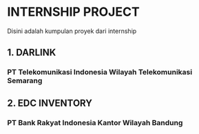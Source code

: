 # INTERNSHIP PROJECT

Disini adalah kumpulan proyek dari internship

## 1. DARLINK
### PT Telekomunikasi Indonesia Wilayah Telekomunikasi Semarang

## 2. EDC INVENTORY
### PT Bank Rakyat Indonesia Kantor Wilayah Bandung
